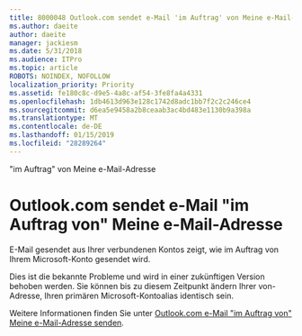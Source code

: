 ```yaml
---
title: 8000048 Outlook.com sendet e-Mail 'im Auftrag' von Meine e-Mail-Adresse
ms.author: daeite
author: daeite
manager: jackiesm
ms.date: 5/31/2018
ms.audience: ITPro
ms.topic: article
ROBOTS: NOINDEX, NOFOLLOW
localization_priority: Priority
ms.assetid: fe180c8c-d9e5-4a8c-af54-3fe8fa4a4331
ms.openlocfilehash: 1db4613d963e128c1742d8adc1bb7f2c2c246ce4
ms.sourcegitcommit: d6ea5e9458a2b8ceaab3ac4bd483e1130b9a398a
ms.translationtype: MT
ms.contentlocale: de-DE
ms.lasthandoff: 01/15/2019
ms.locfileid: "28289264"
---
```

"im Auftrag" von Meine e-Mail-Adresse

# <a name="outlookcom-sends-email-on-behalf-of-my-email-address"></a>Outlook.com sendet e-Mail "im Auftrag von" Meine e-Mail-Adresse

E-Mail gesendet aus Ihrer verbundenen Kontos zeigt, wie im Auftrag von Ihrem Microsoft-Konto gesendet wird.
  
Dies ist die bekannte Probleme und wird in einer zukünftigen Version behoben werden. Sie können bis zu diesem Zeitpunkt ändern Ihrer von-Adresse, Ihren primären Microsoft-Kontoalias identisch sein.
  
Weitere Informationen finden Sie unter [Outlook.com e-Mail "im Auftrag von" Meine e-Mail-Adresse senden](https://go.microsoft.com/fwlink/p/?linkid=2001600&amp;clcid=0x409).
  

